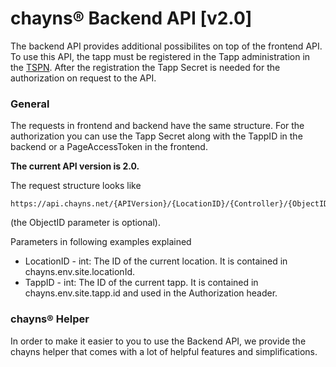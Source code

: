 # chayns® Backend API [v2.0]
The backend API provides additional possibilites on top of the frontend API. To use this API, the tapp must be registered in the Tapp administration in the [TSPN](https://en.tspn.tobit.software). After the registration the Tapp Secret is needed for the authorization on request to the API. 

### General
The requests in frontend and backend have the same structure. For the authorization you can use the Tapp Secret along with the TappID in the backend or a PageAccessToken in the frontend. 

<b>The current API version is 2.0.</b>

The request structure looks like

```
https://api.chayns.net/{APIVersion}/{LocationID}/{Controller}/{ObjectID}
```
(the ObjectID parameter is optional).

Parameters in following examples explained

* LocationID - int: The ID of the current location. It is contained in chayns.env.site.locationId.
* TappID - int: The ID of the current tapp. It is contained in chayns.env.site.tapp.id and used in the Authorization header.

### chayns® Helper
In order to make it easier to you to use the Backend API, we provide the chayns helper that comes with a lot of helpful features and simplifications. 
